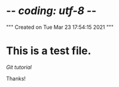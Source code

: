 # -*- coding: utf-8 -*-
"""
Created on Tue Mar 23 17:54:15 2021
"""

# This is a test file. 

*Git tutorial*

Thanks!